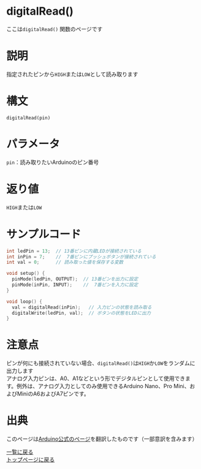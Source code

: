 # digitalRead()

ここは`digitalRead()` 関数のページです

# 説明

指定されたピンから`HIGH`または`LOW`として読み取ります

# 構文

`digitalRead(pin)`

# パラメータ

`pin`：読み取りたいArduinoのピン番号

# 返り値

`HIGH`または`LOW`

# サンプルコード

```cpp
int ledPin = 13;  // 13番ピンに内蔵LEDが接続されている
int inPin = 7;    //  7番ピンにプッシュボタンが接続されている
int val = 0;      // 読み取った値を保存する変数

void setup() {
  pinMode(ledPin, OUTPUT);  // 13番ピンを出力に設定
  pinMode(inPin, INPUT);    //  7番ピンを入力に設定
}

void loop() {
  val = digitalRead(inPin);   // 入力ピンの状態を読み取る
  digitalWrite(ledPin, val);  // ボタンの状態をLEDに出力
}
```

# 注意点

ピンが何にも接続されていない場合、`digitalRead()`は`HIGH`か`LOW`をランダムに出力します  
アナログ入力ピンは、A0、A1などという形でデジタルピンとして使用できます。例外は、アナログ入力としてのみ使用できるArduino Nano、Pro Mini、およびMiniのA6およびA7ピンです。

# 出典

このページは[Arduino公式のページ](https://www.arduino.cc/reference/en/language/functions/digital-io/digitalread/)を翻訳したものです（一部意訳を含みます）

[一覧に戻る](https://pages.nchlab.net/Arduino/ref/)  
[トップページに戻る](https://pages.nchlab.net/)
